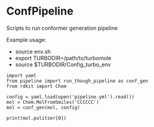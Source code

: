 # ConfPipeline

Scripts to run conformer generation pipeline

Example usage:

- source env.sh
- export TURBODIR=/path/to/turbomole
- source $TURBODIR/Config_turbo_env

```
import yaml
from pipeline import run_though_pipeline as conf_gen
from rdkit import Chem

config = yaml.load(open('pipeline.yml').read())
mol = Chem.MolFromSmiles('CCCCCC')
mol = conf_gen(mol, config)

print(mol.politzer[0])
```
